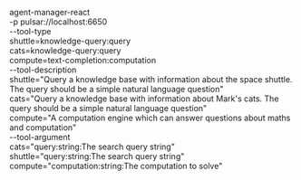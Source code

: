 
agent-manager-react \
    -p pulsar://localhost:6650 \
    --tool-type \
        shuttle=knowledge-query:query \
        cats=knowledge-query:query \
        compute=text-completion:computation \
    --tool-description \
        shuttle="Query a knowledge base with information about the space shuttle.  The query should be a simple natural language question" \
        cats="Query a knowledge base with information about Mark's cats.  The query should be a simple natural language question" \
        compute="A computation engine which can answer questions about maths and computation" \
    --tool-argument \
        cats="query:string:The search query string" \
        shuttle="query:string:The search query string" \
        compute="computation:string:The computation to solve"


